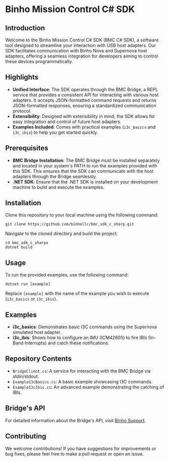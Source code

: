 # Binho Mission Control C# SDK

## Introduction

Welcome to the Binho Mission Control C# SDK (BMC C# SDK), a software tool designed to streamline your interaction with USB host adapters. Our SDK facilitates communication with Binho Nova and Supernova host adapters, offering a seamless integration for developers aiming to control these devices programmatically.

## Highlights

- **Unified Interface**: The SDK operates through the BMC Bridge, a REPL service that provides a consistent API for interacting with various host adapters. It accepts JSON-formatted command requests and returns JSON-formatted responses, ensuring a standardized communication protocol.
- **Extensibility**: Designed with extensibility in mind, the SDK allows for easy integration and control of future host adapters.
- **Examples Included**: Comes with practical examples (`i3c_basics` and `i3c_ibis`) to help you get started quickly.

## Prerequisites

- **BMC Bridge Installation**: The BMC Bridge must be installed separately and located in your system's PATH to run the examples provided with this SDK. This ensures that the SDK can communicate with the host adapters through the Bridge seamlessly.
- **.NET SDK**: Ensure that the .NET SDK is installed on your development machine to build and execute the examples.

## Installation

Clone this repository to your local machine using the following command:

```
git clone https://github.com/binhollc/bmc_sdk_c_sharp.git
```

Navigate to the cloned directory and build the project:

```
cd bmc_sdk_c_sharpo
dotnet build
```

## Usage

To run the provided examples, use the following command:

```
dotnet run [example]
```

Replace `[example]` with the name of the example you wish to execute (`i3c_basics` or `i3c_ibis`).

## Examples

- **i3c_basics**: Demonstrates basic I3C commands using the Supernova simulated host adapter.
- **i3c_ibis**: Shows how to configure an IMU (ICM42605) to fire IBIs (In-Band Interrupts) and catch these notifications.

## Repository Contents

- `BridgeClient.cs`: A service for interacting with the BMC Bridge via stdin/stdout.
- `ExampleI3cBasics.cs`: A basic example showcasing I3C commands.
- `ExampleI3cIbis.cs`: An advanced example demonstrating the catching of IBIs.

## Bridge's API

For detailed information about the Bridge's API, visit [Binho Support](https://support.binho.io/bridge-supernova-api-1.0).

## Contributing

We welcome contributions! If you have suggestions for improvements or bug fixes, please feel free to make a pull request or open an issue.
